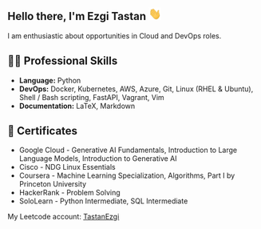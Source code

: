 <h2> Hello there, I'm Ezgi Tastan <img src="https://raw.githubusercontent.com/ABSphreak/ABSphreak/master/gifs/Hi.gif" height="25px"></h2>

I am enthusiastic about opportunities in Cloud and DevOps roles.

## 👩‍💻 Professional Skills
- **Language:** Python
- **DevOps:** Docker, Kubernetes, AWS, Azure, Git, Linux (RHEL & Ubuntu), Shell / Bash scripting, FastAPI, Vagrant, Vim
- **Documentation:** LaTeX, Markdown

## 📜 Certificates

- Google Cloud - Generative AI Fundamentals, Introduction to Large Language Models, Introduction to Generative AI
- Cisco - NDG Linux Essentials
- Coursera - Machine Learning Specialization, Algorithms, Part I by Princeton University
- HackerRank - Problem Solving
- SoloLearn - Python Intermediate, SQL Intermediate

My Leetcode account: [TastanEzgi](https://leetcode.com/TastanEzgi/)
